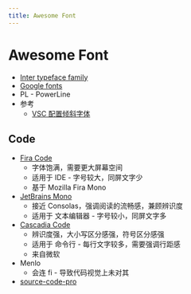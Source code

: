 ```yaml
---
title: Awesome Font
---
```


# Awesome Font

- [Inter typeface family](https://rsms.me/inter)
- [Google fonts](https://fonts.google.com)
- PL - PowerLine
- 参考
  - [VSC 配置倾斜字体](https://stackoverflow.com/questions/41320848)

## Code

- [Fira Code](https://github.com/tonsky/FiraCode)
  - 字体饱满，需要更大屏幕空间
  - 适用于 IDE - 字号较大，同屏文字少
  - 基于 Mozilla Fira Mono
- [JetBrains Mono](https://github.com/JetBrains/JetBrainsMono)
  - 接近 Consolas，强调阅读的流畅感，兼顾辨识度
  - 适用于 文本编辑器 - 字号较小，同屏文字多
- [Cascadia Code](https://github.com/microsoft/cascadia-code)
  - 辨识度强，大小写区分感强，符号区分感强
  - 适用于 命令行 - 每行文字较多，需要强调行距感
  - 来自微软
- Menlo
  - 会连 fi - 导致代码视觉上未对其
- [source-code-pro](github.com/adobe-fonts/source-code-pro)
